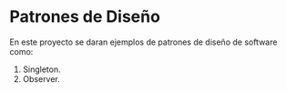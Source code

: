 # Patrones de Diseño

En este proyecto se daran ejemplos de patrones de diseño de software como:
1. Singleton.
2. Observer.
